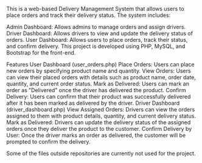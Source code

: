 This is a web-based Delivery Management System that allows users to place orders and track their delivery status. The system includes:

Admin Dashboard: Allows admins to manage orders and assign drivers.
Driver Dashboard: Allows drivers to view and update the delivery status of orders.
User Dashboard: Allows users to place orders, track their status, and confirm delivery.
This project is developed using PHP, MySQL, and Bootstrap for the front-end.

Features
User Dashboard (user_orders.php)
Place Orders: Users can place new orders by specifying product name and quantity.
View Orders: Users can view their placed orders with details such as product name, order date, quantity, and current order status.
Mark as Delivered: Users can mark an order as "Delivered" once the driver has delivered the product.
Confirm Delivery: Users can confirm that their product was successfully delivered after it has been marked as delivered by the driver.
Driver Dashboard (driver_dashboard.php)
View Assigned Orders: Drivers can view the orders assigned to them with product details, quantity, and current delivery status.
Mark as Delivered: Drivers can update the delivery status of the assigned orders once they deliver the product to the customer.
Confirm Delivery by User: Once the driver marks an order as delivered, the customer will be prompted to confirm the delivery.


Some of the files outside repositories are currently not used for the project.